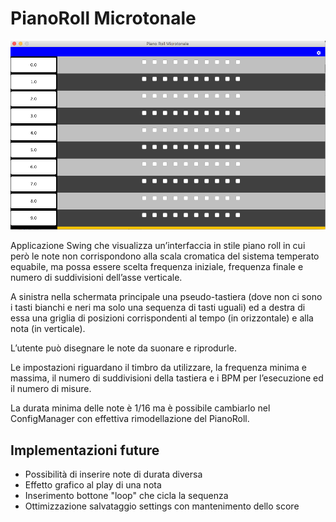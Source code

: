 # PianoRoll Microtonale

![PianoRoll Microtonale](https://raw.githubusercontent.com/matteocollina/PianoRoll/master/ScreenProjects/Schermata%202018-02-19%20alle%2016.42.05.png)

Applicazione Swing che visualizza un’interfaccia in stile piano roll in
cui però le note non corrispondono alla scala cromatica del sistema temperato equabile, ma possa essere scelta frequenza iniziale, frequenza finale e numero di suddivisioni dell’asse verticale.

A sinistra nella schermata principale una pseudo-tastiera (dove non ci sono i tasti bianchi e neri ma solo una sequenza di tasti uguali) ed a destra di essa una griglia di posizioni corrispondenti al tempo (in orizzontale) e alla nota (in verticale). 

L’utente può disegnare le note da suonare e riprodurle. 

Le impostazioni riguardano il timbro da utilizzare, la frequenza minima e massima, il numero di suddivisioni della tastiera e i BPM per l’esecuzione ed il numero di misure.

La durata minima delle note è 1/16 ma è possibile cambiarlo nel ConfigManager con effettiva rimodellazione del PianoRoll.


## Implementazioni future ##  
- Possibilità di inserire note di durata diversa  
- Effetto grafico al play di una nota  
- Inserimento bottone "loop" che cicla la sequenza  
- Ottimizzazione salvataggio settings con mantenimento dello score  
